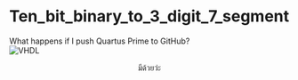 # Ten_bit_binary_to_3_digit_7_segment
What happens if I push Quartus Prime to GitHub?
<br/>
![VHDL](https://github.com/ATOMIC09/Ten_bit_binary_to_3_digit_7_segment/assets/66838025/89ad5fff-9e05-4ed7-8d7c-409590b6ea7a)
<p align='center'>มีด้วยว่ะ</p>
